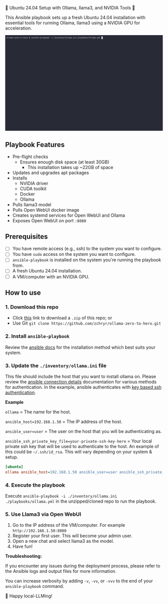🚀 Ubuntu 24.04 Setup with Ollama, llama3, and NVIDIA Tools 🚀

This Ansible playbook sets up a fresh Ubuntu 24.04 installation with essential tools for running Ollama, llama3 using a NVIDIA GPU for acceleration.

![600% speed](assets/ollama.gif)

## Playbook Features

- Pre-flight checks
  - Ensures enough disk space (at least 30GB)
    - This installation takes up ~22GB of space
- Updates and upgrades apt packages
- Installs
  - NVIDIA driver
  - CUDA toolkit
  - Docker
  - Ollama
- Pulls llama3 model
- Pulls Open WebUI docker image
- Creates systemd services for Open WebUI and Ollama
- Exposes Open WebUI on port `:8080`

## Prerequisites

- [ ] You have remote access (e.g., ssh) to the system you want to configure.
- [ ] You have `sudo` access on the system you want to configure.
- [ ] `ansible-playbook` is installed on the system you're running the playbook from.
- [ ] A fresh Ubuntu 24.04 installation.
- [ ] A VM/computer with an NVIDIA GPU.

## How to use

### 1. Download this repo

- Click [this](https://github.com/zchryr/ollama-zero-to-hero/archive/refs/heads/main.zip) link to download a `.zip` of this repo; or
- Use Git `git clone https://github.com/zchryr/ollama-zero-to-hero.git`

### 2. Install `ansible-playbook`

Review the [ansible docs](https://docs.ansible.com/ansible/latest/installation_guide/installation_distros.html) for the installation method which best suits your system.

### 3. Update the `./inventory/ollama.ini` file

This file should include the host that you want to install ollama on. Please review the [ansible connection details](https://docs.ansible.com/ansible/latest/inventory_guide/connection_details.html) documentation for various methods for authentication. In the example, ansible authenticates with [key based ssh authentication](https://www.digitalocean.com/community/tutorials/how-to-configure-ssh-key-based-authentication-on-a-linux-server).

**Example**

`ollama` = The name for the host.

`ansible_host=192.168.1.50` = The IP address of the host.

`ansible_user=user` = The user on the host that you will be authenticating as.

`ansible_ssh_private_key_file=your-private-ssh-key-here` = Your local private ssh key that will be used to authenticate to the host. An example of this could be `~/.ssh/id_rsa`. This will vary depending on your system & setup.

```ini
[ubuntu]
ollama ansible_host=192.168.1.50 ansible_user=user ansible_ssh_private_key_file=your-private-ssh-key-here
```

### 4. Execute the playbook

Execute `ansible-playbook -i ./inventory/ollama.ini ./playbooks/ollama.yml` in the unzipped/cloned repo to run the playbook.

### 5. Use Llama3 via Open WebUI

1. Go to the IP address of the VM/computer. For example `http://192.168.1.50:8080`
2. Register your first user. This will become your admin user.
3. Open a new chat and select llama3 as the model.
4. Have fun!

**Troubleshooting:**

If you encounter any issues during the deployment process, please refer to the Ansible logs and output files for more information.

You can increase verbosity by adding `-v`, `-vv`, or `-vvv` to the end of your `ansible-playbook` command.

🦙 Happy local-LLMing!
